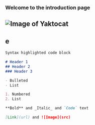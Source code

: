 ### Welcome to the introduction page

## ![Image of Yaktocat](https://github.com/yazhou2019/introduction/blob/master/image/cui1.png)


## e


```markdown
Syntax highlighted code block

# Header 1
## Header 2
### Header 3

- Bulleted
- List

1. Numbered
2. List

**Bold** and _Italic_ and `Code` text

[Link](url) and ![Image](src)
```

